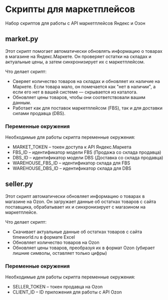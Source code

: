 # Скрипты для маркетплейсов

Набор скриптов для работы с API маркетплейсов Яндекс и Озон

## market.py

Этот скрипт помогает автоматически обновлять информацию о товарах в магазине на Яндекс.Маркете. Он проверяет остатки на складах и актуальные цены, а затем синхронизирует их с маркетплейсом.

Что делает скрипт:
* Сверяет количество товаров на складах и обновляет их наличие на Маркете. Если товара мало, он помечается как "нет в наличии", а если его нет в вашей системе — скрывается из каталога.
* Обновляет цены товаров, чтобы они соответствовали вашим данным.
* Работает как для поставок маркетплейсом (FBS), так и для доставки силами продавца (DBS).

### Переменные окружения

Необходимые для работы скрипта переменные окружения:

   * MARKET_TOKEN – токен доступа к API Яндекс.Маркета
   * FBS_ID – идентификатор модели FBS (Продажа со склада продавца)
   * DBS_ID – идентификатор модели DBS (Доставка со склада продавца)
   * WAREHOUSE_FBS_ID – идентификатор склада для FBS
   * WAREHOUSE_DBS_ID – идентификатор склада для DBS

## seller.py

Этот скрипт автоматически обновляет информацию о товарах в магазине на Ozon. Он загружает данные об остатках товаров с сайта поставщика, обрабатывает их и синхронизирует с магазином на маркетплейсе.

Что делает скрипт:

* Скачивает актуальные данные об остатках товаров с сайта timeworld.ru в формате Excel
* Обновляет количество товаров на Ozon
* Обновляет цены товаров, преобразуя их в формат Ozon (убирает лишние символы, оставляет только цифры)

### Переменные окружения

Необходимые для работы скрипта переменные окружения:

* SELLER_TOKEN – токен продавца на Ozon
* CLIENT_ID – ID приложения для работы с API Ozon
